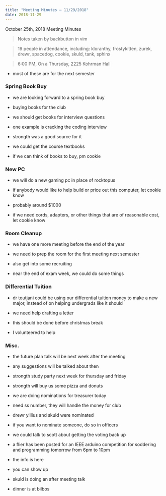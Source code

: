 ```yaml
---
title: "Meeting Minutes – 11/29/2018"
date: 2018-11-29
---
```

October 25th, 2018 Meeting Minutes
> Notes taken by backbutton in vim

> 19 people in attendance, including: kloranthy, frostykitten, zurek, drewr, spacedog, cookie, skuld, tank, sphinx





> 6:00 PM, On a Thursday, 2225 Kohrman Hall

* most of these are for the next semester

### Spring Book Buy

* we are looking forward to a spring book buy

* buying books for the club

* we should get books for interview questions

* one example is cracking the coding interview

* strongth was a good source for it

* we could get the course textbooks

* if we can think of books to buy, pm cookie

### New PC

* we will do a new gaming pc in place of rocktopus

* if anybody would like to help build or price out this computer, let cookie know

* probably around $1000

* if we need cords, adapters, or other things that are of reasonable cost, let cookie know

### Room Cleanup

* we have one more meeting before the end of the year

* we need to prep the room for the first meeting next semester

* also get into some recruiting

* near the end of exam week, we could do some things

### Differential Tuition

* dr toutjani could be using our differential tuition money to make a new major, instead of on helping undergrads like it should

* we need help drafting a letter

* this should be done before christmas break

* I volunteered to help

### Misc.

* the future plan talk will be next week after the meeting

* any suggestions will be talked about then

* strongth study party next week for thursday and friday

* strongth will buy us some pizza and donuts

* we are doing nominations for treasurer today

* need ss number, they will handle the money for club

* drewr yillius and skuld were nominated

* if you want to nominate someone, do so in officers

* we could talk to scott about getting the voting back up

* a flier has been posted for an IEEE arduino competition for soddering and programming tomorrow from 6pm to 10pm

* the info is here

* you can show up

* skuld is doing an after meeting talk

* dinner is at bilbos
